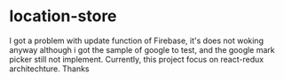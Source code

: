 # location-store

I got a problem with update function of Firebase, it's does not woking anyway although i got the sample of google to test, 
and the google mark picker still not implement. 
Currently, this project focus on react-redux architechture. Thanks
